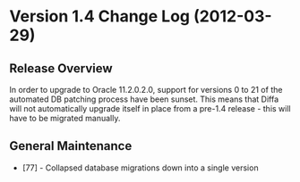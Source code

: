 # Version 1.4 Change Log (2012-03-29)

## Release Overview

In order to upgrade to Oracle 11.2.0.2.0, support for versions 0 to 21 of the automated DB patching process have been sunset.
This means that Diffa will not automatically upgrade itself in place from a pre-1.4 release - this will have to be migrated manually.

## General Maintenance

* [77] - Collapsed database migrations down into a single version
